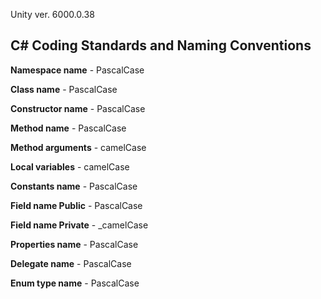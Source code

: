 Unity ver. 6000.0.38

## C# Coding Standards and Naming Conventions

<p><strong>Namespace name</strong> -	PascalCase<br>
<p><strong>Class name</strong> -	PascalCase<br>
<p><strong>Constructor name</strong> -	PascalCase<br>
<p><strong>Method name</strong> -	PascalCase<br>
<p><strong>Method arguments</strong> -	camelCase<br>
<p><strong>Local variables</strong> -	camelCase<br>
<p><strong>Constants name</strong> -	PascalCase<br>
<p><strong>Field name Public</strong> -	PascalCase<br>
<p><strong>Field name Private</strong> -	_camelCase<br>
<p><strong>Properties name</strong> -	PascalCase<br>
<p><strong>Delegate name</strong> -	PascalCase<br>
<p><strong>Enum type name</strong> -	PascalCase<br>
